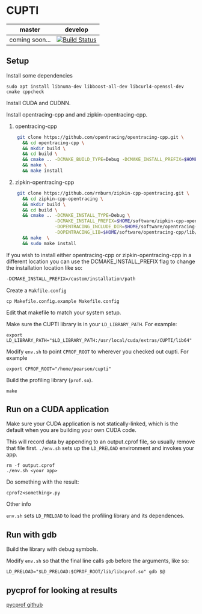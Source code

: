 # CUPTI

| master | develop |
|--------|---------|
| coming soon... | [![Build Status](https://travis-ci.org/cwpearson/cupti.svg?branch=develop)](https://travis-ci.org/cwpearson/cupti)

## Setup

Install some dependencies

    sudo apt install libnuma-dev libboost-all-dev libcurl4-openssl-dev cmake cppcheck

Install CUDA and CUDNN.

Install opentracing-cpp and and zipkin-opentracing-cpp.

1. opentracing-cpp

```bash
    git clone https://github.com/opentracing/opentracing-cpp.git \
      && cd opentracing-cpp \
      && mkdir build \
      && cd build \
      && cmake .. -DCMAKE_BUILD_TYPE=Debug -DCMAKE_INSTALL_PREFIX=$HOME/software/opentracing-cpp \
      && make \
      && make install
```


2. zipkin-opentracing-cpp

```bash
    git clone https://github.com/rnburn/zipkin-cpp-opentracing.git \
      && cd zipkin-cpp-opentracing \
      && mkdir build \
      && cd build \
      && cmake .. -DCMAKE_INSTALL_TYPE=Debug \
                  -DCMAKE_INSTALL_PREFIX=$HOME/software/zipkin-cpp-opentracing \
                  -DOPENTRACING_INCLUDE_DIR=$HOME/software/opentracing-cpp/include \
                  -DOPENTRACING_LIB=$HOME/software/opentracing-cpp/lib/libopentracing.so \
      && make  \
      && sudo make install
```


If you wish to install either opentracing-cpp or zipkin-opentracing-cpp in a different
location you can use the DCMAKE_INSTALL_PREFIX flag to change the installation location like so:

```bash
-DCMAKE_INSTALL_PREFIX=/custom/installation/path
```

Create a `Makfile.config`

    cp Makefile.config.example Makefile.config

Edit that makefile to match your system setup.

Make sure the CUPTI library is in your `LD_LIBRARY_PATH`. For example:

    export LD_LIBRARY_PATH="$LD_LIBRARY_PATH:/usr/local/cuda/extras/CUPTI/lib64"

Modify `env.sh` to point `CPROF_ROOT` to wherever you checked out cupti. For example

    export CPROF_ROOT="/home/pearson/cupti"

Build the profiling library (`prof.so`).

    make

## Run on a CUDA application

Make sure your CUDA application is not statically-linked, which is the default when you are building your own CUDA code.

This will record data by appending to an output.cprof file, so usually remove that file first. `./env.sh` sets up the `LD_PRELOAD` environment and invokes your app.

    rm -f output.cprof
    ./env.sh <your app>

Do something with the result:

    cprof2<something>.py

Other info

`env.sh` sets `LD_PRELOAD` to load the profiling library and its dependences.

## Run with gdb

Build the library with debug symbols.

Modify `env.sh` so that the final line calls `gdb` before the arguments, like so:

    LD_PRELOAD="$LD_PRELOAD:$CPROF_ROOT/lib/libcprof.so" gdb $@

## pycprof for looking at results

[pycprof github](https://github.com/cwpearson/pycprof)